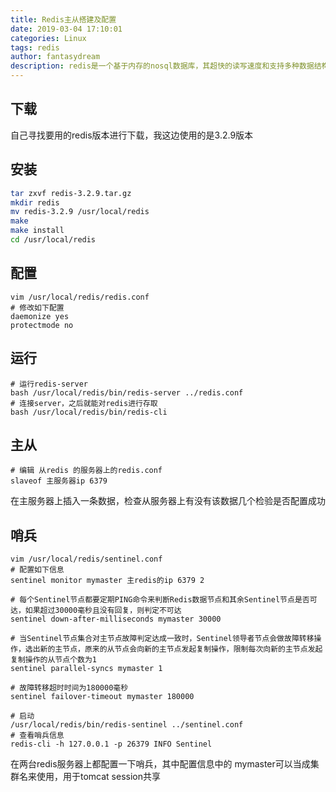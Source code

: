 ```yaml
---
title: Redis主从搭建及配置
date: 2019-03-04 17:10:01
categories: Linux
tags: redis
author: fantasydream
description: redis是一个基于内存的nosql数据库，其超快的读写速度和支持多种数据结构的特性使其很快就在web后端流行起来，一般是用于缓存不频繁更改的数据和存储经常变动的数据，但因为其基于内存，其实还是有抽风的时候，所以一般会组成主从或者集群来使用，这篇文章讲的就是redis主从配置和哨兵配置，哨兵可以在主redis挂了时自动推选出新的主redis来使用。
---
```


## 下载

自己寻找要用的redis版本进行下载，我这边使用的是3.2.9版本

## 安装

```sh
tar zxvf redis-3.2.9.tar.gz
mkdir redis
mv redis-3.2.9 /usr/local/redis
make
make install
cd /usr/local/redis
```

## 配置

```shell
vim /usr/local/redis/redis.conf
# 修改如下配置
daemonize yes
protectmode no
```

## 运行

```shell
# 运行redis-server
bash /usr/local/redis/bin/redis-server ../redis.conf
# 连接server，之后就能对redis进行存取
bash /usr/local/redis/bin/redis-cli
```

## 主从

```shell
# 编辑 从redis 的服务器上的redis.conf
slaveof 主服务器ip 6379
```

在主服务器上插入一条数据，检查从服务器上有没有该数据几个检验是否配置成功

## 哨兵

```shell
vim /usr/local/redis/sentinel.conf
# 配置如下信息
sentinel monitor mymaster 主redis的ip 6379 2

# 每个Sentinel节点都要定期PING命令来判断Redis数据节点和其余Sentinel节点是否可达，如果超过30000毫秒且没有回复，则判定不可达
sentinel down-after-milliseconds mymaster 30000

# 当Sentinel节点集合对主节点故障判定达成一致时，Sentinel领导者节点会做故障转移操作，选出新的主节点，原来的从节点会向新的主节点发起复制操作，限制每次向新的主节点发起复制操作的从节点个数为1
sentinel parallel-syncs mymaster 1

# 故障转移超时时间为180000毫秒
sentinel failover-timeout mymaster 180000

# 启动
/usr/local/redis/bin/redis-sentinel ../sentinel.conf
# 查看哨兵信息
redis-cli -h 127.0.0.1 -p 26379 INFO Sentinel
```

在两台redis服务器上都配置一下哨兵，其中配置信息中的 mymaster可以当成集群名来使用，用于tomcat session共享


